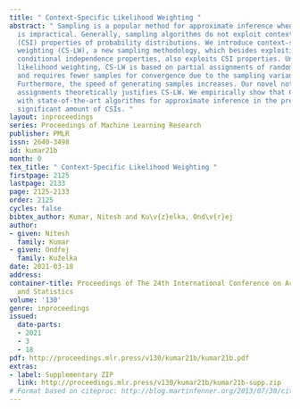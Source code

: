 ```yaml
---
title: " Context-Specific Likelihood Weighting "
abstract: " Sampling is a popular method for approximate inference when exact inference
  is impractical. Generally, sampling algorithms do not exploit context-specific independence
  (CSI) properties of probability distributions. We introduce context-specific likelihood
  weighting (CS-LW), a new sampling methodology, which besides exploiting the classical
  conditional independence properties, also exploits CSI properties. Unlike the standard
  likelihood weighting, CS-LW is based on partial assignments of random variables
  and requires fewer samples for convergence due to the sampling variance reduction.
  Furthermore, the speed of generating samples increases. Our novel notion of contextual
  assignments theoretically justifies CS-LW. We empirically show that CS-LW is competitive
  with state-of-the-art algorithms for approximate inference in the presence of a
  significant amount of CSIs. "
layout: inproceedings
series: Proceedings of Machine Learning Research
publisher: PMLR
issn: 2640-3498
id: kumar21b
month: 0
tex_title: " Context-Specific Likelihood Weighting "
firstpage: 2125
lastpage: 2133
page: 2125-2133
order: 2125
cycles: false
bibtex_author: Kumar, Nitesh and Ku\v{z}elka, Ond\v{r}ej
author:
- given: Nitesh
  family: Kumar
- given: Ondřej
  family: Kuželka
date: 2021-03-18
address: 
container-title: Proceedings of The 24th International Conference on Artificial Intelligence
  and Statistics
volume: '130'
genre: inproceedings
issued:
  date-parts:
  - 2021
  - 3
  - 18
pdf: http://proceedings.mlr.press/v130/kumar21b/kumar21b.pdf
extras:
- label: Supplementary ZIP
  link: http://proceedings.mlr.press/v130/kumar21b/kumar21b-supp.zip
# Format based on citeproc: http://blog.martinfenner.org/2013/07/30/citeproc-yaml-for-bibliographies/
---
```

